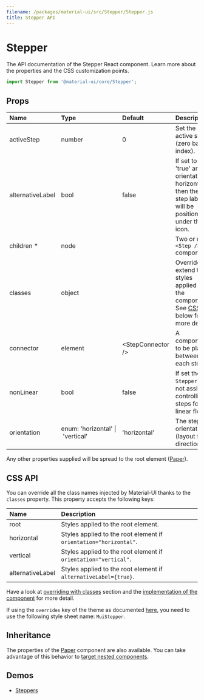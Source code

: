 ```yaml
---
filename: /packages/material-ui/src/Stepper/Stepper.js
title: Stepper API
---
```


<!--- This documentation is automatically generated, do not try to edit it. -->

# Stepper

<p class="description">The API documentation of the Stepper React component. Learn more about the properties and the CSS customization points.</p>

```js
import Stepper from '@material-ui/core/Stepper';
```



## Props

| Name | Type | Default | Description |
|:-----|:-----|:--------|:------------|
| <span class="prop-name">activeStep</span> | <span class="prop-type">number</span> | <span class="prop-default">0</span> | Set the active step (zero based index). |
| <span class="prop-name">alternativeLabel</span> | <span class="prop-type">bool</span> | <span class="prop-default">false</span> | If set to 'true' and orientation is horizontal, then the step label will be positioned under the icon. |
| <span class="prop-name required">children *</span> | <span class="prop-type">node</span> |   | Two or more `<Step />` components. |
| <span class="prop-name">classes</span> | <span class="prop-type">object</span> |   | Override or extend the styles applied to the component. See [CSS API](#css-api) below for more details. |
| <span class="prop-name">connector</span> | <span class="prop-type">element</span> | <span class="prop-default">&lt;StepConnector /></span> | A component to be placed between each step. |
| <span class="prop-name">nonLinear</span> | <span class="prop-type">bool</span> | <span class="prop-default">false</span> | If set the `Stepper` will not assist in controlling steps for linear flow. |
| <span class="prop-name">orientation</span> | <span class="prop-type">enum:&nbsp;'horizontal'&nbsp;&#124;<br>&nbsp;'vertical'<br></span> | <span class="prop-default">'horizontal'</span> | The stepper orientation (layout flow direction). |

Any other properties supplied will be spread to the root element ([Paper](/api/paper/)).

## CSS API

You can override all the class names injected by Material-UI thanks to the `classes` property.
This property accepts the following keys:


| Name | Description |
|:-----|:------------|
| <span class="prop-name">root</span> | Styles applied to the root element.
| <span class="prop-name">horizontal</span> | Styles applied to the root element if `orientation="horizontal"`.
| <span class="prop-name">vertical</span> | Styles applied to the root element if `orientation="vertical"`.
| <span class="prop-name">alternativeLabel</span> | Styles applied to the root element if `alternativeLabel={true}`.

Have a look at [overriding with classes](/customization/overrides/#overriding-with-classes) section
and the [implementation of the component](https://github.com/mui-org/material-ui/tree/master/packages/material-ui/src/Stepper/Stepper.js)
for more detail.

If using the `overrides` key of the theme as documented
[here](/customization/themes/#customizing-all-instances-of-a-component-type),
you need to use the following style sheet name: `MuiStepper`.

## Inheritance

The properties of the [Paper](/api/paper/) component are also available.
You can take advantage of this behavior to [target nested components](/guides/api/#spread).

## Demos

- [Steppers](/demos/steppers/)

